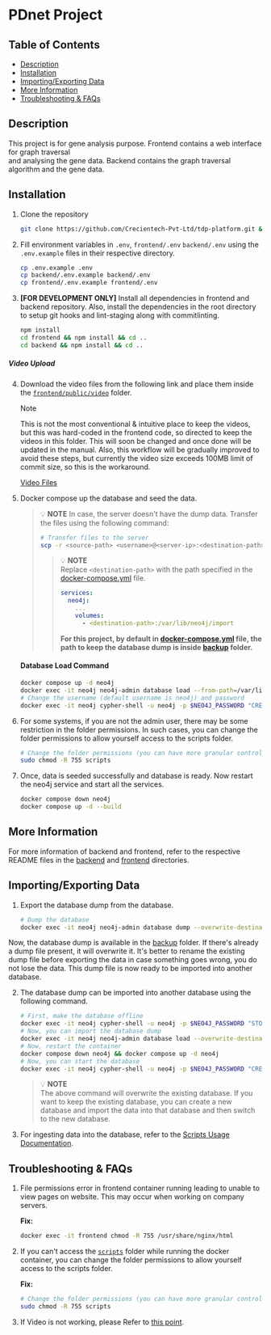 <!--
This is a markdown file used for documenting things. If you viewing this on a code editor please render this page before reading.
If you are using VS Code, press Ctrl + Shift + V on windows. Cmd + Shift + V for Mac.
For other IDEs, refer to their mannual for enabling markdown rendering feature.
-->

# PDnet Project

## Table of Contents

- [Description](#description)
- [Installation](#installation)
- [Importing/Exporting Data](#importingexporting-data)
- [More Information](#more-information)
- [Troubleshooting & FAQs](#troubleshooting--faqs)

## Description

This project is for gene analysis purpose. Frontend contains a web interface for graph traversal  
and analysing the gene data. Backend contains the graph traversal algorithm and the gene data.

## Installation

1. Clone the repository

    ```bash
    git clone https://github.com/Crecientech-Pvt-Ltd/tdp-platform.git && cd tdp-platform
    ```

2. Fill environment variables in `.env`, `frontend/.env`  `backend/.env` using the `.env.example` files in their respective directory.

    ```bash
    cp .env.example .env
    cp backend/.env.example backend/.env
    cp frontend/.env.example frontend/.env
    ```

3. **[FOR DEVELOPMENT ONLY]** Install all dependencies in frontend and backend repository. Also, install the dependencies in the root directory to setup git hooks and lint-staging along with commitlinting.

    ```bash
    npm install
    cd frontend && npm install && cd ..
    cd backend && npm install && cd ..
    ```

##### Video Upload
4. Download the video files from the following link and place them inside the [`frontend/public/video`](./frontend/public/video/) folder.

    > [!NOTE]
    > This is not the most conventional & intuitive place to keep the videos, but this was hard-coded in the frontend code, so directed to keep the videos in this folder. This will soon be changed and once done will be updated in the manual. Also, this workflow will be gradually improved to avoid these steps, but currently the video size exceeds 100MB limit of commit size, so this is the workaround.

    [Video Files](https://drive.google.com/drive/folders/1ZnQ7802kUhu9uGyD7rXONvULb4ELSv4l)
    

5. Docker compose up the database and seed the data.
    > 💡 **NOTE**
    > In case, the server doesn't have the dump data. Transfer the files using the following command:
    > ```bash
    > # Transfer files to the server
    > scp -r <source-path> <username>@<server-ip>:<destination-path>/data/backup
    > ```
    > > 💡 **NOTE**  
    > > Replace `<destination-path>` with the path specified in the [docker-compose.yml](../docker-compose.yml) file.
    > > ```yaml
    > > services:
    > >   neo4j:
    > >     ...
    > >     volumes:
    > >       - <destination-path>:/var/lib/neo4j/import
    > > ```
    > > **For this project, by default in [docker-compose.yml](../docker-compose.yml) file, the path to keep the database dump is inside [backup](./scripts/data/backup/) folder.**

    #### Database Load Command
    ```bash
    docker compose up -d neo4j
    docker exec -it neo4j neo4j-admin database load --from-path=/var/lib/neo4j/import/data/backup pdnet
    # Change the username (default username is neo4j) and password
    docker exec -it neo4j cypher-shell -u neo4j -p $NEO4J_PASSWORD "CREATE DATABASE pdnet; START pdnet;"
    ```

6. For some systems, if you are not the admin user, there may be some restriction in the folder permissions. In such cases, you can change the folder permissions to allow yourself access to the scripts folder.

    ```bash
    # Change the folder permissions (you can have more granular control over this by changing the numbers)
    sudo chmod -R 755 scripts
    ```

7. Once, data is seeded successfully and database is ready. Now restart the neo4j service and start all the services.

    ```bash
    docker compose down neo4j
    docker compose up -d --build
    ```

## More Information

For more information of backend and frontend, refer to the respective README files in the [backend](./backend/README.md) and [frontend](./frontend/README.md) directories.

## Importing/Exporting Data

1. Export the database dump from the database.

    ```bash
    # Dump the database
    docker exec -it neo4j neo4j-admin database dump --overwrite-destination --to-path=/var/lib/neo4j/import/data/backup pdnet 
    ```

  Now, the database dump is available in the [backup](./scripts/data/backup) folder. If there's already a dump file present, it will overwrite it. It's better to rename the existing dump file before exporting the data in case something goes wrong, you do not lose the data. This dump file is now ready to be imported into another database.

2. The database dump can be imported into another database using the following command.

    ```bash
    # First, make the database offline
    docker exec -it neo4j cypher-shell -u neo4j -p $NEO4J_PASSWORD "STOP DATABASE pdnet;"
    # Now, you can import the database dump
    docker exec -it neo4j neo4j-admin database load --overwrite-destination --from-path=/var/lib/neo4j/import/data/backup pdnet
    # Now, restart the container
    docker compose down neo4j && docker compose up -d neo4j
    # Now, you can start the database
    docker exec -it neo4j cypher-shell -u neo4j -p $NEO4J_PASSWORD "CREATE DATABASE pdnet IF NOT EXISTS; START DATABASE pdnet;"
    ```

    > 💡 **NOTE**  
    > The above command will overwrite the existing database. If you want to keep the existing database, you can create a new database and import the data into that database and then switch to the new database.

3. For ingesting data into the database, refer to the [Scripts Usage Documentation](./scripts/README.md).


## Troubleshooting & FAQs

1. File permissions error in frontend container running leading to unable to view pages on website. This may occur when working on company servers.

    **Fix:**
    ```bash
    docker exec -it frontend chmod -R 755 /usr/share/nginx/html
    ```

2. If you can't access the [`scripts`](./scripts) folder while running the docker container, you can change the folder permissions to allow yourself access to the scripts folder.

    **Fix:**
    ```bash
    # Change the folder permissions (you can have more granular control over this by changing the numbers)
    sudo chmod -R 755 scripts
    ```

3. If Video is not working, please Refer to [this point](#video-upload).